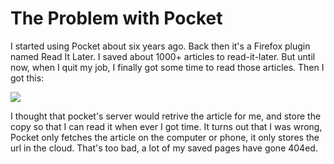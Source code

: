 # The Problem with Pocket

<!--
ID: a1041667-ea5e-45cd-a5d8-0101e50b55bd
Status: publish
Date: 2018-04-12T08:50:00
Modified: 2018-04-12T08:50:00
wp_id: 367
-->

I started using Pocket about six years ago. Back then it's a Firefox plugin named Read It Later. I saved about 1000+ articles to read-it-later. But until now, when I quit my job, I finally got some time to read those articles. Then I got this:

![](https://ws2.sinaimg.cn/large/006tKfTcly1fq9zaefzlnj31kw0zmdqu.jpg)

I thought that pocket's server would retrive the article for me, and store the copy so that I can read it when ever I got time. It turns out that I was wrong, Pocket only fetches the article on the computer or phone, it only stores the url in the cloud. That's too bad, a lot of my saved pages have gone 404ed.